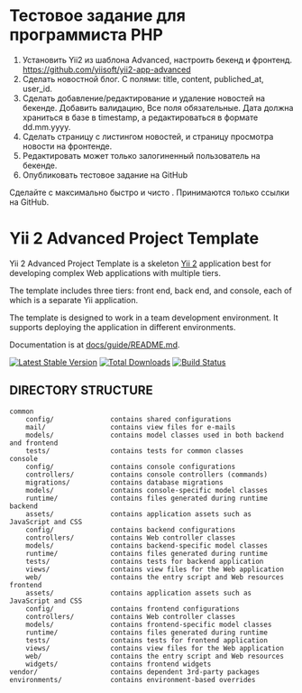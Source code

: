 Тестовое задание для программиста PHP
=====================================

1. Установить Yii2 из шаблона Advanced, настроить бекенд и фронтенд.
https://github.com/yiisoft/yii2-app-advanced
2. Сделать новостной блог. С полями: title, content, publiched_at, user_id.
3. Сделать добавление/редактирование и удаление новостей на бекенде. Добавить валидацию, Все поля обязательные. Дата должна храниться в базе в timestamp, а редактироваться в формате dd.mm.yyyy.
4. Сделать страницу с листингом новостей, и страницу просмотра новости на фронтенде.
5. Редактировать может только залогиненный пользователь на бекенде. 
6. Опубликовать тестовое задание на GitHub

Сделайте с максимально быстро и чисто . Принимаются только ссылки на GitHub.



Yii 2 Advanced Project Template
===============================

Yii 2 Advanced Project Template is a skeleton [Yii 2](http://www.yiiframework.com/) application best for
developing complex Web applications with multiple tiers.

The template includes three tiers: front end, back end, and console, each of which
is a separate Yii application.

The template is designed to work in a team development environment. It supports
deploying the application in different environments.

Documentation is at [docs/guide/README.md](docs/guide/README.md).

[![Latest Stable Version](https://poser.pugx.org/yiisoft/yii2-app-advanced/v/stable.png)](https://packagist.org/packages/yiisoft/yii2-app-advanced)
[![Total Downloads](https://poser.pugx.org/yiisoft/yii2-app-advanced/downloads.png)](https://packagist.org/packages/yiisoft/yii2-app-advanced)
[![Build Status](https://travis-ci.org/yiisoft/yii2-app-advanced.svg?branch=master)](https://travis-ci.org/yiisoft/yii2-app-advanced)

DIRECTORY STRUCTURE
-------------------

```
common
    config/              contains shared configurations
    mail/                contains view files for e-mails
    models/              contains model classes used in both backend and frontend
    tests/               contains tests for common classes    
console
    config/              contains console configurations
    controllers/         contains console controllers (commands)
    migrations/          contains database migrations
    models/              contains console-specific model classes
    runtime/             contains files generated during runtime
backend
    assets/              contains application assets such as JavaScript and CSS
    config/              contains backend configurations
    controllers/         contains Web controller classes
    models/              contains backend-specific model classes
    runtime/             contains files generated during runtime
    tests/               contains tests for backend application    
    views/               contains view files for the Web application
    web/                 contains the entry script and Web resources
frontend
    assets/              contains application assets such as JavaScript and CSS
    config/              contains frontend configurations
    controllers/         contains Web controller classes
    models/              contains frontend-specific model classes
    runtime/             contains files generated during runtime
    tests/               contains tests for frontend application
    views/               contains view files for the Web application
    web/                 contains the entry script and Web resources
    widgets/             contains frontend widgets
vendor/                  contains dependent 3rd-party packages
environments/            contains environment-based overrides
```
